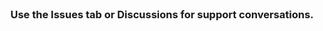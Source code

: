 <br/>
<p align="center">
  <h3 align="center">Use the Issues tab or Discussions for support conversations. </h3>
</p>
